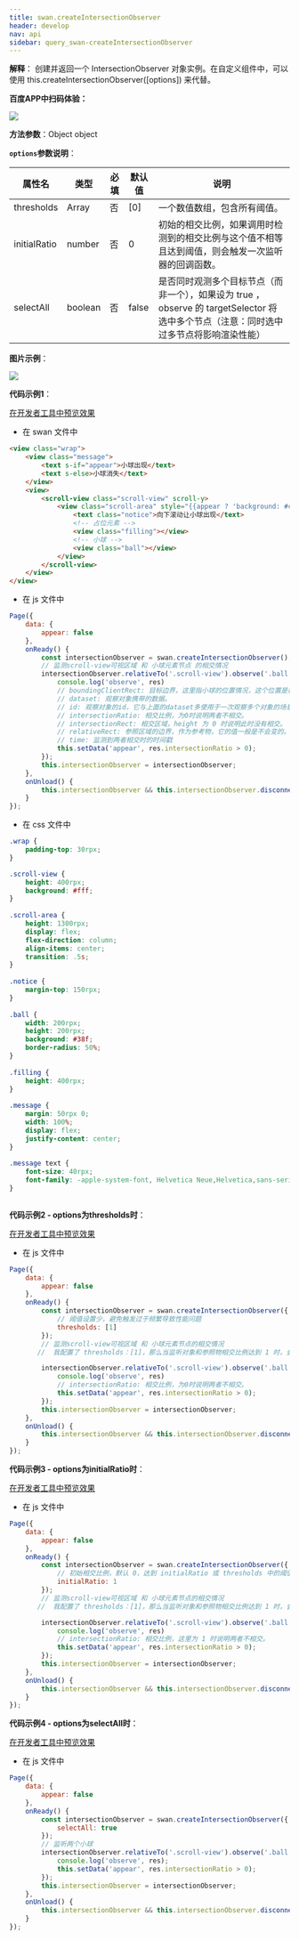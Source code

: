 ```yaml
---
title: swan.createIntersectionObserver 
header: develop
nav: api
sidebar: query_swan-createIntersectionObserver 
---
```

 

**解释**： 创建并返回一个 IntersectionObserver 对象实例。在自定义组件中，可以使用 this.createIntersectionObserver([options]) 来代替。

**百度APP中扫码体验：**

<img src="https://b.bdstatic.com/miniapp/assets/images/doc_demo/pages_intersectionObserver.png" class="demo-qrcode-image" />

**方法参数**：Object object

**`options`参数说明**：

|属性名 |类型  |必填 | 默认值 |说明|
|---- | ---- | ---- | ----|----|
|thresholds|Array|否|[0]|一个数值数组，包含所有阈值。|
|initialRatio|number|否|0|初始的相交比例，如果调用时检测到的相交比例与这个值不相等且达到阈值，则会触发一次监听器的回调函数。|
|selectAll|boolean|否|false|是否同时观测多个目标节点（而非一个），如果设为 true ，observe 的 targetSelector 将选中多个节点（注意：同时选中过多节点将影响渲染性能）|

**图片示例**：

<div class="m-doc-custom-examples">
    <div class="m-doc-custom-examples-correct">
        <img src="https://b.bdstatic.com/miniapp/image/createIntersectionObserver.gif">
    </div>
    <div class="m-doc-custom-examples-correct">
        <img src=" ">
    </div>
    <div class="m-doc-custom-examples-correct">
        <img src=" ">
    </div>     
</div>

**代码示例1**：

<a href="swanide://fragment/b82b0e3dd9bff9173965078c876d6bd01574304101063" title="在开发者工具中预览效果" target="_self">在开发者工具中预览效果</a>

* 在 swan 文件中

```html
<view class="wrap">
    <view class="message">
        <text s-if="appear">小球出现</text>
        <text s-else>小球消失</text>
    </view>
    <view>
        <scroll-view class="scroll-view" scroll-y>
            <view class="scroll-area" style="{{appear ? 'background: #ccc' : ''}}">
                <text class="notice">向下滚动让小球出现</text>
                <!-- 占位元素 -->
                <view class="filling"></view> 
                <!-- 小球 -->
                <view class="ball"></view>
            </view>
        </scroll-view>
    </view>
</view>
```

* 在 js 文件中

```js
Page({
    data: {
        appear: false
    },
    onReady() {
        const intersectionObserver = swan.createIntersectionObserver();
        // 监测scroll-view可视区域 和 小球元素节点 的相交情况
        intersectionObserver.relativeTo('.scroll-view').observe('.ball', res => {
            console.log('observe', res)
            // boundingClientRect: 目标边界，这里指小球的位置情况，这个位置是相对于整个页面的，不是相对于参照元素的scroll-view的
            // dataset: 观察对象携带的数据。
            // id: 观察对象的id，它与上面的dataset多使用于一次观察多个对象的场景，用于区分不同的对象。
            // intersectionRatio: 相交比例，为0时说明两者不相交。
            // intersectionRect: 相交区域，height 为 0 时说明此时没有相交。
            // relativeRect: 参照区域的边界，作为参考物，它的值一般是不会变的。可以对比它于开始相交时一直没变，因为它就是一个scroll-view的组件在页面上呈现出的位置信息。
            // time: 监测到两者相交时的时间戳
            this.setData('appear', res.intersectionRatio > 0);
        });
        this.intersectionObserver = intersectionObserver;
    },
    onUnload() {
        this.intersectionObserver && this.intersectionObserver.disconnect();
    }
});
```
* 在 css 文件中

```css
.wrap {
    padding-top: 30rpx;
}

.scroll-view {
    height: 400rpx;
    background: #fff;
}
  
.scroll-area {
    height: 1300rpx;
    display: flex;
    flex-direction: column;
    align-items: center;
    transition: .5s;
}
  
.notice {
    margin-top: 150rpx;
}
  
.ball {
    width: 200rpx;
    height: 200rpx;
    background: #38f;
    border-radius: 50%;
}
  
.filling {
    height: 400rpx;
}
  
.message {
    margin: 50rpx 0;
    width: 100%;
    display: flex;
    justify-content: center;
}
  
.message text {
    font-size: 40rpx;
    font-family: -apple-system-font, Helvetica Neue,Helvetica,sans-serif;
}
  
```

**代码示例2 - options为thresholds时**：

<a href="swanide://fragment/b82b0e3dd9bff9173965078c876d6bd01574304101063" title="在开发者工具中预览效果" target="_self">在开发者工具中预览效果</a>

* 在 js 文件中

```js
Page({
    data: {
        appear: false
    },
    onReady() {
        const intersectionObserver = swan.createIntersectionObserver({
            // 阈值设置少，避免触发过于频繁导致性能问题
            thresholds: [1]
        });
        // 监测scroll-view可视区域 和 小球元素节点的相交情况
       //  我配置了 thresholds：[1]，那么当监听对象和参照物相交比例达到 1 时，会触发监听器的回调函数

        intersectionObserver.relativeTo('.scroll-view').observe('.ball', res => {
            console.log('observe', res)
            // intersectionRatio: 相交比例，为0时说明两者不相交。
            this.setData('appear', res.intersectionRatio > 0);
        });
        this.intersectionObserver = intersectionObserver;
    },
    onUnload() {
        this.intersectionObserver && this.intersectionObserver.disconnect();
    }
});
```


**代码示例3 - options为initialRatio时**：

<a href="swanide://fragment/2c3aea3f1bc1948d0ce69f56fa5acb571574931094969" title="在开发者工具中预览效果" target="_self">在开发者工具中预览效果</a>

* 在 js 文件中

```js
Page({
    data: {
        appear: false
    },
    onReady() {
        const intersectionObserver = swan.createIntersectionObserver({
            // 初始相交比例，默认 0，达到 initialRatio 或 thresholds 中的阈值时，回调被触发
            initialRatio: 1
        });
        // 监测scroll-view可视区域 和 小球元素节点的相交情况
       //  我配置了 thresholds：[1]，那么当监听对象和参照物相交比例达到 1 时，会触发监听器的回调函数

        intersectionObserver.relativeTo('.scroll-view').observe('.ball', res => {
            console.log('observe', res)
            // intersectionRatio: 相交比例，这里为 1 时说明两者不相交。
            this.setData('appear', res.intersectionRatio > 0);
        });
        this.intersectionObserver = intersectionObserver;
    },
    onUnload() {
        this.intersectionObserver && this.intersectionObserver.disconnect();
    }
});
```

**代码示例4 - options为selectAll时**：

<a href="swanide://fragment/cfae8c63d16efcf6a7b4d6b6b2f5d4f71574931774175" title="在开发者工具中预览效果" target="_self">在开发者工具中预览效果</a>

* 在 js 文件中

```js
Page({
    data: {
        appear: false
    },
    onReady() {
        const intersectionObserver = swan.createIntersectionObserver({
            selectAll: true
        });
        // 监听两个小球
        intersectionObserver.relativeTo('.scroll-view').observe('.ball .ball2', res => {
            console.log('observe', res);
            this.setData('appear', res.intersectionRatio > 0);
        });
        this.intersectionObserver = intersectionObserver;
    },
    onUnload() {
        this.intersectionObserver && this.intersectionObserver.disconnect();
    }
});
```